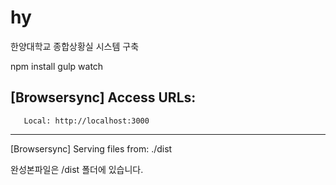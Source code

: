 # hy
한양대학교 종합상황실 시스템 구축

npm install
gulp watch

[Browsersync] Access URLs:
 --------------------------------------
       Local: http://localhost:3000
 --------------------------------------
[Browsersync] Serving files from: ./dist

완성본파일은 /dist 폴더에 있습니다.
